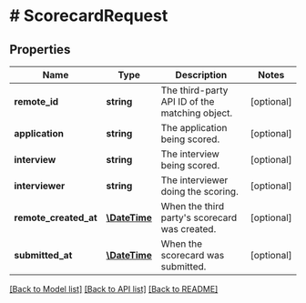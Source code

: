# # ScorecardRequest

## Properties

Name | Type | Description | Notes
------------ | ------------- | ------------- | -------------
**remote_id** | **string** | The third-party API ID of the matching object. | [optional]
**application** | **string** | The application being scored. | [optional]
**interview** | **string** | The interview being scored. | [optional]
**interviewer** | **string** | The interviewer doing the scoring. | [optional]
**remote_created_at** | [**\DateTime**](\DateTime.md) | When the third party&#39;s scorecard was created. | [optional]
**submitted_at** | [**\DateTime**](\DateTime.md) | When the scorecard was submitted. | [optional]

[[Back to Model list]](../../README.md#models) [[Back to API list]](../../README.md#endpoints) [[Back to README]](../../README.md)
